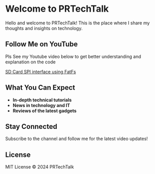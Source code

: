 # Welcome to PRTechTalk

Hello and welcome to PRTechTalk! This is the place where I share my thoughts and insights on technology.

## Follow Me on YouTube


Pls See my Youtube video below to get better understanding and explanation on the code 

[SD Card SPI interface using FatFs ](https://youtu.be/PBIm8BCnbyQ)

## What You Can Expect
- **In-depth technical tutorials**
- **News in technology and IT**
- **Reviews of the latest gadgets**

## Stay Connected
Subscribe to the channel and follow me for the latest video updates!

## License
MIT License © 2024 PRTechTalk



